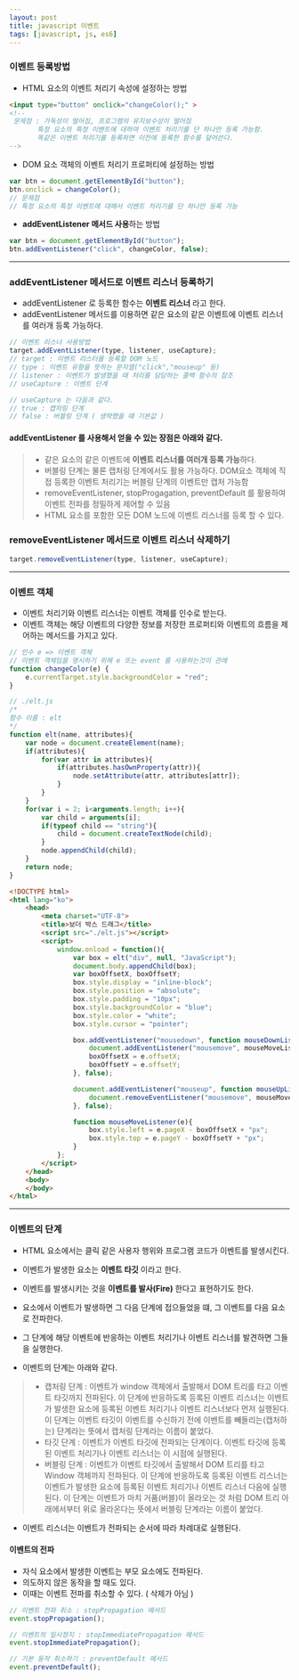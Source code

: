```yaml
---
layout: post
title: javascript 이벤트
tags: [javascript, js, es6]
---
```



### 이벤트 등록방법

* HTML 요소의 이벤트 처리기 속성에 설정하는 방법

```HTML
<input type="button" onclick="changeColor();" >
<!-- 
 문제점 : 가독성이 떨어짐, 프로그램의 유지보수성이 떨어짐
       특정 요소의 특정 이벤트에 대하여 이벤트 처리기를 단 하나만 등록 가능함.
       똑같은 이벤트 처리기를 등록하면 이전에 등록한 함수를 덮어쓴다.
-->
```

* DOM 요소 객체의 이벤트 처리기 프로퍼티에 설정하는 방법

```javascript
var btn = document.getElementById("button");
btn.onclick = changeColor();
// 문제점
// 특정 요소의 특정 이벤트에 대해서 이벤트 처리기를 단 하나만 등록 가능
```

* **addEventListener 메서드 사용**하는 방법

```javascript
var btn = document.getElementById("button");
btn.addEventListener("click", changeColor, false);
```

--- 

### addEventListener 메서드로 이벤트 리스너 등록하기
* addEventListener 로 등록한 함수는 **이벤트 리스너** 라고 한다.
* addEventListener 메서드를 이용하면 같은 요소의 같은 이벤트에 이벤트 리스너를 여러개 등록 가능하다.

```javascript
// 이벤트 리스너 사용방법
target.addEventListener(type, listener, useCapture);
// target : 이벤트 리스터를 등록할 DOM 노드
// type : 이벤트 유형을 뜻하는 문자열("click","mouseup" 등)
// listener : 이벤트가 발생했을 때 처리를 담당하는 콜백 함수의 참조
// useCapture : 이벤트 단계

// useCapture 는 다음과 같다.
// true : 캡처링 단계
// false : 버블링 단계 ( 생략했을 때 기본값 )
```

#### addEventListener 를 사용해서 얻을 수 있는 장점은 아래와 같다.
> * 같은 요소의 같은 이벤트에 **이벤트 리스너를 여러개 등록 가능**하다.
> * 버블링 단계는 물론 캡처링 단계에서도 활용 가능하다. DOM요소 객체에 직접 등록한 이벤트 처리기는 버블링 단계의 이벤트만 캡처 가능함
> * removeEventListener, stopProgagation, preventDefault 를 활용하여 이벤트 전파를 정밀하게 제어할 수 있음
> * HTML 요소를 포함한 모든 DOM 노드에 이벤트 리스너를 등록 할 수 있다.

### removeEventListener 메서드로 이벤트 리스너 삭제하기

```javascript
target.removeEventListener(type, listener, useCapture);
```


---


### 이벤트 객체
* 이벤트 처리기와 이벤트 리스너는 이벤트 객체를 인수로 받는다.
* 이벤트 객체는 해당 이벤트의 다양한 정보를 저장한 프로퍼티와 이벤트의 흐름을 제어하는 메서드를 가지고 있다.

```javascript
// 인수 e => 이벤트 객체
// 이벤트 객체임을 명시하기 위해 e 또는 event 를 사용하는것이 관례
function changeColor(e) {
    e.currentTarget.style.backgroundColor = "red";
}
```

```javascript
// ./elt.js 
/*
함수 이름 : elt
*/
function elt(name, attributes){
    var node = document.createElement(name);
    if(attributes){
        for(var attr in attributes){
            if(attributes.hasOwnProperty(attr)){
                node.setAttribute(attr, attributes[attr]);
            }
        }
    }
    for(var i = 2; i<arguments.length; i++){
        var child = arguments[i];
        if(typeof child == "string"){
            child = document.createTextNode(child);
        }
        node.appendChild(child);
    }
    return node;
}
```



```HTML
<!DOCTYPE html>
<html lang="ko">
    <head>
        <meta charset="UTF-8">
        <title>보더 박스 드래그</title>
        <script src="./elt.js"></script>
        <script>
            window.onload = function(){
                var box = elt("div", null, "JavaScript");
                document.body.appendChild(box);
                var boxOffsetX, boxOffsetY;
                box.style.display = "inline-block";
                box.style.position = "absolute";
                box.style.padding = "10px";
                box.style.backgroundColor = "blue";
                box.style.color = "white";
                box.style.cursor = "pointer";

                box.addEventListener("mousedown", function mouseDownListener(e){
                    document.addEventListener("mousemove", mouseMoveListener, false);
                    boxOffsetX = e.offsetX;
                    boxOffsetY = e.offsetY;
                }, false);

                document.addEventListener("mouseup", function mouseUpListener(e){
                    document.removeEventListener("mousemove", mouseMoveListener, false);
                }, false);

                function mouseMoveListener(e){
                    box.style.left = e.pageX - boxOffsetX + "px";
                    box.style.top = e.pageY - boxOffsetY + "px";
                }
            };
        </script>
    </head>
    <body>
    </body>
</html>
```

---

### 이벤트의 단계

* HTML 요소에서는 클릭 같은 사용자 행위와 프로그램 코드가 이벤트를 발생시킨다.
* 이벤트가 발생한 요소는 **이벤트 타깃** 이라고 한다.
* 이벤트를 발생시키는 것을 **이벤트를 발사(Fire)** 한다고 표현하기도 한다.

* 요소에서 이벤트가 발생하면 그 다음 단계에 접으들었을 떄, 그 이벤트를 다음 요소로 전파한다.
* 그 단계에 해당 이벤트에 반응하는 이벤트 처리기나 이벤트 리스너를 발견하면 그들을 실행한다.

* 이벤트의 단계는 아래와 같다.
> * 캡처링 단계 : 이벤트가 window 객체에서 출발해서 DOM 트리를 타고 이벤트 타깃까지 전파된다. 이 단계에 반응하도록 등록된 이벤트 리스너는 이벤트가 발생한 요소에 등록된 이벤트 처리기나 이벤트 리스너보다 먼저 실행된다. 이 단계는 이벤트 타깃이 이벤트를 수신하기 전에 이벤트를 빼돌리는(캡처하는) 단계라는 뜻에서 캡처링 단계라는 이름이 붙었다.
> * 타깃 단계 : 이벤트가 이벤트 타깃에 전파되는 단계이다. 이벤트 타깃에 등록된 이벤트 처리기나 이벤트 리스너는 이 시점에 실행된다.
> * 버블링 단계 : 이벤트가 이벤트 타깃에서 출발해서 DOM 트리를 타고 Window 객체까지 전파된다. 이 단계에 반응하도록 등록된 이벤트 리스너는 이벤트가 발생한 요소에 등록된 이벤트 처리기나 이벤트 리스너 다음에 실행된다. 이 단계는 이벤트가 마치 거품(버블)이 올라오는 것 처럼 DOM 트리 아래에서부터 위로 올라온다는 뜻에서 버블링 단계라는 이름이 붙었다.

* 이벤트 리스너는 이벤트가 전파되는 순서에 따라 차례대로 실행된다.

#### 이벤트의 전파
* 자식 요소에서 발생한 이벤트는 부모 요소에도 전파된다.
* 의도하지 않은 동작을 할 때도 있다.
* 이때는 이벤트 전파를 취소할 수 있다. ( 삭제가 아님 )

```javascript
// 이벤트 전파 취소 : stopPropagation 메서드
event.stopPropagation();

// 이벤트의 일시정지 : stopImmediatePropagation 메서드
event.stopImmediatePropagation();

// 기본 동작 취소하기 : preventDefault 메서드
event.preventDefault();
```



